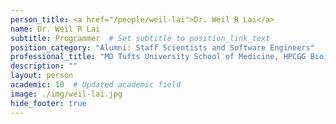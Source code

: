 ```yaml
---
person_title: <a href="/people/weil-lai">Dr. Weil R Lai</a>
name: Dr. Weil R Lai
subtitle: Programmer  # Set subtitle to position_link_text
position_category: "Alumni: Staff Scientists and Software Engineers"
professional_title: "MD Tufts University School of Medicine, HPCGG Bioinformatics Analyst (2004-2007), Urologist, Hunterdon Medical Center"
description: ""
layout: person
academic: 10  # Updated academic field
image: ./img/weil-lai.jpg
hide_footer: true
---
```

